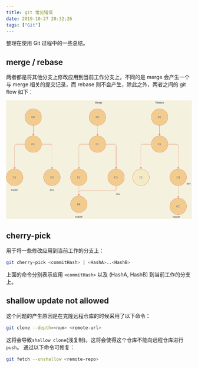 ```yaml
---
title: git 常见错误
date: 2019-10-27 20:32:26
tags: ["Git"]
---
```


整理在使用 Git 过程中的一些总结。

<!--  More -->

## merge / rebase

两者都是将其他分支上修改应用到当前工作分支上，不同的是 merge 会产生一个与 merge 相关的提交记录，而 rebase 则不会产生，除此之外，两者之间的 git flow 如下：

![rebase-merge](git-常见错误/rebase-merge-16309378159101.png)

## cherry-pick

用于将一些修改应用到当前工作的分支上：

```bash
git cherry-pick <commitHash> | <HashA>..<HashB>
```

上面的命令分别表示应用 `<commitHash>` 以及 (HashA, HashB] 到当前工作的分支上。

## shallow update not allowed

这个问题的产生原因是在克隆远程仓库的时候采用了以下命令：

```bash
git clone --depth=<num> <remote-url>
```

这将会导致`shallow clone`(浅复制)。这将会使得这个仓库不能向远程仓库进行`push`。
通过以下命令可修复：
```bash
git fetch --unshallow <remote-repo>
```

